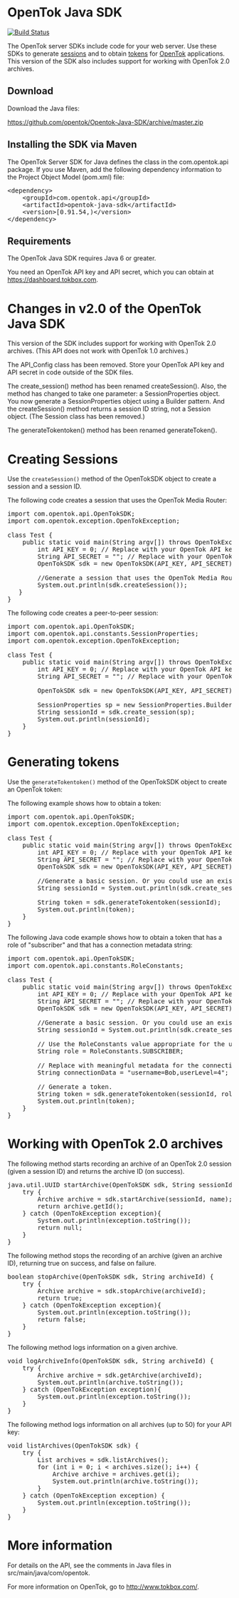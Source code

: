 # OpenTok Java SDK

[![Build Status](https://travis-ci.org/aoberoi/Opentok-Java-SDK.svg?branch=modernization)](https://travis-ci.org/aoberoi/Opentok-Java-SDK)

The OpenTok server SDKs include code for your web server. Use these SDKs to generate
[sessions](http://tokbox.com/opentok/tutorials/create-session/) and to obtain
[tokens](http://tokbox.com/opentok/tutorials/create-token/) for 
[OpenTok](http://www.tokbox.com/) applications. This version of the SDK also includes
support for working with OpenTok 2.0 archives.

## Download

Download the Java files:

<https://github.com/opentok/Opentok-Java-SDK/archive/master.zip>

## Installing the SDK via Maven

The OpenTok Server SDK for Java defines the class in the com.opentok.api package. If you use Maven, add
the following dependency information to the Project Object Model (pom.xml) file:

<pre>
&lt;dependency&gt;
    &lt;groupId&gt;com.opentok.api&lt;/groupId&gt;
    &lt;artifactId&gt;opentok-java-sdk&lt;/artifactId&gt;
    &lt;version&gt;[0.91.54,)&lt;/version&gt;
&lt;/dependency&gt;
</pre>


## Requirements

The OpenTok Java SDK requires Java 6 or greater.

You need an OpenTok API key and API secret, which you can obtain at <https://dashboard.tokbox.com>.


# Changes in v2.0 of the OpenTok Java SDK

This version of the SDK includes support for working with OpenTok 2.0 archives. (This API does not work
with OpenTok 1.0 archives.)

The API_Config class has been removed. Store your OpenTok API key and API secret in code outside
of the SDK files.

The create_session() method has been renamed createSession(). Also, the method has changed to
take one parameter: a SessionProperties object. You now generate a SessionProperties object using a
Builder pattern. And the createSession() method returns a session ID string, not a Session object.
(The Session class has been removed.)

The generateTokentoken() method has been renamed generateToken().

# Creating Sessions
Use the `createSession()` method of the OpenTokSDK object to create a session and a session ID.

The following code creates a session that uses the OpenTok Media Router:

<pre>
import com.opentok.api.OpenTokSDK;
import com.opentok.exception.OpenTokException;

class Test {
    public static void main(String argv[]) throws OpenTokException {
        int API_KEY = 0; // Replace with your OpenTok API key.
        String API_SECRET = ""; // Replace with your OpenTok API secret.
        OpenTokSDK sdk = new OpenTokSDK(API_KEY, API_SECRET);

        //Generate a session that uses the OpenTok Media Router
        System.out.println(sdk.createSession());
   }
}
</pre>

The following code creates a peer-to-peer session:

<pre>
import com.opentok.api.OpenTokSDK;
import com.opentok.api.constants.SessionProperties;
import com.opentok.exception.OpenTokException;

class Test {
    public static void main(String argv[]) throws OpenTokException {
        int API_KEY = 0; // Replace with your OpenTok API key.
        String API_SECRET = ""; // Replace with your OpenTok API secret.

        OpenTokSDK sdk = new OpenTokSDK(API_KEY, API_SECRET);

        SessionProperties sp = new SessionProperties.Builder().p2pPreference(true).build();
        String sessionId = sdk.create_session(sp);
        System.out.println(sessionId);
    }
}
</pre>

# Generating tokens
Use the  `generateTokentoken()` method of the OpenTokSDK object to create an OpenTok token:

The following example shows how to obtain a token:

<pre>
import com.opentok.api.OpenTokSDK;
import com.opentok.exception.OpenTokException;

class Test {
    public static void main(String argv[]) throws OpenTokException {
        int API_KEY = 0; // Replace with your OpenTok API key (see http://dashboard.tokbox.com).
        String API_SECRET = ""; // Replace with your OpenTok API secret.
        OpenTokSDK sdk = new OpenTokSDK(API_KEY, API_SECRET);

        //Generate a basic session. Or you could use an existing session ID.
        String sessionId = System.out.println(sdk.create_session());

        String token = sdk.generateTokentoken(sessionId);
        System.out.println(token);
    }
}
</pre>

The following Java code example shows how to obtain a token that has a role of "subscriber" and that has
a connection metadata string:

<pre>
import com.opentok.api.OpenTokSDK;
import com.opentok.api.constants.RoleConstants;

class Test {
    public static void main(String argv[]) throws OpenTokException {
        int API_KEY = 0; // Replace with your OpenTok API key (see http://dashboard.tokbox.com).
        String API_SECRET = ""; // Replace with your OpenTok API secret.
        OpenTokSDK sdk = new OpenTokSDK(API_KEY, API_SECRET);

        //Generate a basic session. Or you could use an existing session ID.
        String sessionId = System.out.println(sdk.create_session().getSessionId());

        // Use the RoleConstants value appropriate for the user.
        String role = RoleConstants.SUBSCRIBER;

        // Replace with meaningful metadata for the connection.
        String connectionData = "username=Bob,userLevel=4";

        // Generate a token.
        String token = sdk.generateTokentoken(sessionId, role, null, connectionData);
        System.out.println(token);
    }
}
</pre>


# Working with OpenTok 2.0 archives

The following method starts recording an archive of an OpenTok 2.0 session (given a session ID)
and returns the archive ID (on success).

<pre>
java.util.UUID startArchive(OpenTokSDK sdk, String sessionId, String name) {
    try {
        Archive archive = sdk.startArchive(sessionId, name);
        return archive.getId();
    } catch (OpenTokException exception){
        System.out.println(exception.toString());
        return null;
    }
}
</pre>

The following method stops the recording of an archive (given an archive ID), returning
true on success, and false on failure.

<pre>
boolean stopArchive(OpenTokSDK sdk, String archiveId) {
    try {
        Archive archive = sdk.stopArchive(archiveId);
        return true;
    } catch (OpenTokException exception){
        System.out.println(exception.toString());
        return false;
    }
}
</pre>

The following method logs information on a given archive.

<pre>
void logArchiveInfo(OpenTokSDK sdk, String archiveId) {
    try {
        Archive archive = sdk.getArchive(archiveId);
        System.out.println(archive.toString());
    } catch (OpenTokException exception){
        System.out.println(exception.toString());
    }
}
</pre>

The following method logs information on all archives (up to 50)
for your API key:

<pre>
void listArchives(OpenTokSDK sdk) {
    try {
        List<Archive> archives = sdk.listArchives();
        for (int i = 0; i &lt; archives.size(); i++) {
            Archive archive = archives.get(i);
            System.out.println(archive.toString());
        }
    } catch (OpenTokException exception) {
        System.out.println(exception.toString());
    }
}
</pre>



# More information

For details on the API, see the comments in Java files in src/main/java/com/opentok.

For more information on OpenTok, go to <http://www.tokbox.com/>.
